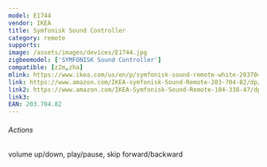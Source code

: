 ```yaml
---
model: E1744
vendor: IKEA
title: Symfonisk Sound Controller
category: remote
supports: 
image: /assets/images/devices/E1744.jpg
zigbeemodel: ['SYMFONISK Sound Controller']
compatible: [z2m,zha]
mlink: https://www.ikea.com/us/en/p/symfonisk-sound-remote-white-20370482/
link: https://www.amazon.com/IKEA-symfonisk-Sound-Remote-203-704-82/dp/B082W22BFC
link2: https://www.amazon.com/IKEA-Symfonisk-Sound-Remote-104-338-47/dp/B082W1GV75
link3: 
EAN: 203.704.82
---
```

###### Actions
volume up/down, play/pause, skip forward/backward
